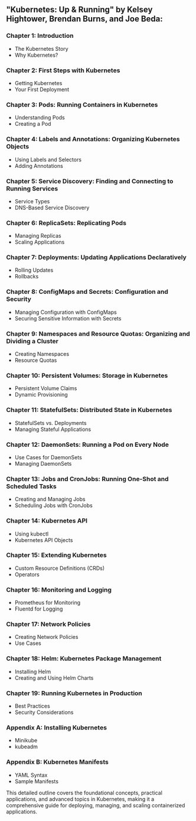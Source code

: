 ## **"Kubernetes: Up & Running"** by Kelsey Hightower, Brendan Burns, and Joe Beda:

### Chapter 1: Introduction
- The Kubernetes Story
- Why Kubernetes?

### Chapter 2: First Steps with Kubernetes
- Getting Kubernetes
- Your First Deployment

### Chapter 3: Pods: Running Containers in Kubernetes
- Understanding Pods
- Creating a Pod

### Chapter 4: Labels and Annotations: Organizing Kubernetes Objects
- Using Labels and Selectors
- Adding Annotations

### Chapter 5: Service Discovery: Finding and Connecting to Running Services
- Service Types
- DNS-Based Service Discovery

### Chapter 6: ReplicaSets: Replicating Pods
- Managing Replicas
- Scaling Applications

### Chapter 7: Deployments: Updating Applications Declaratively
- Rolling Updates
- Rollbacks

### Chapter 8: ConfigMaps and Secrets: Configuration and Security
- Managing Configuration with ConfigMaps
- Securing Sensitive Information with Secrets

### Chapter 9: Namespaces and Resource Quotas: Organizing and Dividing a Cluster
- Creating Namespaces
- Resource Quotas

### Chapter 10: Persistent Volumes: Storage in Kubernetes
- Persistent Volume Claims
- Dynamic Provisioning

### Chapter 11: StatefulSets: Distributed State in Kubernetes
- StatefulSets vs. Deployments
- Managing Stateful Applications

### Chapter 12: DaemonSets: Running a Pod on Every Node
- Use Cases for DaemonSets
- Managing DaemonSets

### Chapter 13: Jobs and CronJobs: Running One-Shot and Scheduled Tasks
- Creating and Managing Jobs
- Scheduling Jobs with CronJobs

### Chapter 14: Kubernetes API
- Using kubectl
- Kubernetes API Objects

### Chapter 15: Extending Kubernetes
- Custom Resource Definitions (CRDs)
- Operators

### Chapter 16: Monitoring and Logging
- Prometheus for Monitoring
- Fluentd for Logging

### Chapter 17: Network Policies
- Creating Network Policies
- Use Cases

### Chapter 18: Helm: Kubernetes Package Management
- Installing Helm
- Creating and Using Helm Charts

### Chapter 19: Running Kubernetes in Production
- Best Practices
- Security Considerations

### Appendix A: Installing Kubernetes
- Minikube
- kubeadm

### Appendix B: Kubernetes Manifests
- YAML Syntax
- Sample Manifests

This detailed outline covers the foundational concepts, practical applications, and advanced topics in Kubernetes, making it a comprehensive guide for deploying, managing, and scaling containerized applications.